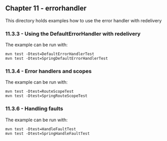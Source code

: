 Chapter 11 - errorhandler
-------------------------

This directory holds examples how to use the error handler with redelivery

### 11.3.3 - Using the DefaultErrorHandler with redelivery

The example can be run with:

    mvn test -Dtest=DefaultErrorHandlerTest
    mvn test -Dtest=SpringDefaultErrorHandlerTest

### 11.3.4 - Error handlers and scopes

The example can be run with:

    mvn test -Dtest=RouteScopeTest
    mvn test -Dtest=SpringRouteScopeTest

### 11.3.6 - Handling faults

The example can be run with:

    mvn test -Dtest=HandleFaultTest
    mvn test -Dtest=SpringHandleFaultTest

